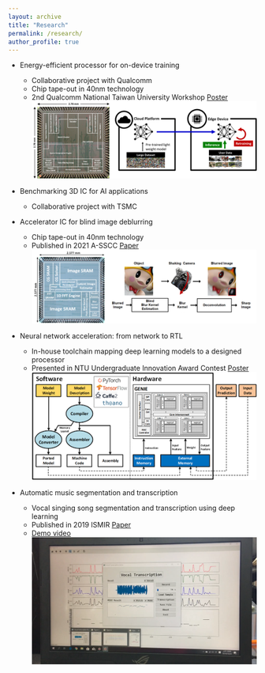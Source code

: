 ```yaml
---
layout: archive
title: "Research"
permalink: /research/
author_profile: true
---
```


* Energy-efficient processor for on-device training
  * Collaborative project with Qualcomm
  * Chip tape-out in 40nm technology
  * 2nd Qualcomm National Taiwan University Workshop [Poster](http://Itachi6912110.github.io/files/QC-workshop-poster.pdf)
  <img src='/images/Project-QC.png' width='600' > <br/>

* Benchmarking 3D IC for AI applications
  * Collaborative project with TSMC

* Accelerator IC for blind image deblurring
  * Chip tape-out in 40nm technology
  * Published in 2021 A-SSCC [Paper](http://Itachi6912110.github.io/files/ASSCC-2021.pdf)
  <img src='/images/Project-deblur.png' width='600' > <br/>

* Neural network acceleration: from network to RTL
  * In-house toolchain mapping deep learning models to a designed processor
  * Presented in NTU Undergraduate Innovation Award Contest [Poster](http://Itachi6912110.github.io/files/genie-poster-final.pdf)
  <img src='/images/Project-genie.png' width='600' > <br/>
  
* Automatic music segmentation and transcription
  * Vocal singing song segmentation and transcription using deep learning
  * Published in 2019 ISMIR [Paper](http://Itachi6912110.github.io/files/ISMIR-2019.pdf)
  * [Demo video](https://youtu.be/qNIPpNQ2HQU)
  <img src='/images/Project-transcription.png' width='600' > <br/>
  
<!--
{% include base_path %}

{% for post in site.teaching reversed %}
  {% include archive-single.html %}
{% endfor %}
-->